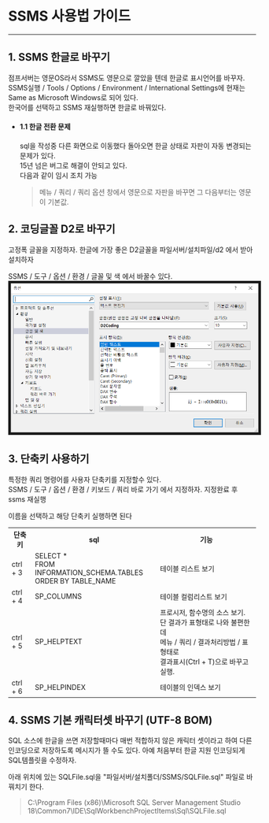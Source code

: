 # SSMS 사용법 가이드

***
## 1. SSMS 한글로 바꾸기
  점프서버는 영문OS라서 SSMS도 영문으로 깔았을 텐데 한글로 표시언어를 바꾸자.  
  SSMS실행 / Tools / Options / Environment / International Settings에 현재는 Same as Microsoft Windows로 되어 있다.  
  한국어를 선택하고 SSMS 재실행하면 한글로 바꿔있다.

* #### 1.1 한글 전환 문제
  sql을 작성중 다른 화면으로 이동했다 돌아오면 한글 상태로 자판이 자동 변경되는 문제가 있다.  
  15년 넘은 버그로 해결이 안되고 있다.  
  다음과 같이 임시 조치 가능  
    > 메뉴 / 쿼리 / 쿼리 옵션 창에서 영문으로 자판을 바꾸면 그 다음부터는 영문이 기본값.  

## 2. 코딩글꼴 D2로 바꾸기
  고정폭 글꼴을 지정하자. 한글에 가장 좋은 D2글꼴을 파일서버/설치파일/d2 에서 받아 설치하자  

  SSMS / 도구 / 옵션 / 환경 / 글꼴 및 색 에서 바꿀수 있다.  
  <img width="600" height="" src="image/01_fontchange.png" border="5"></img>
    

## 3. 단축키 사용하기
  특정한 쿼리 명령어를 사용자 단축키를 지정할수 있다.  
  SSMS / 도구 / 옵션 / 환경 / 키보드 / 쿼리 바로 가기 에서 지정하자. 지정완료 후 ssms 재실행  

  이름을 선택하고 해당 단축키 실행하면 된다

<table>
    <tr>
        <th>단축키</th>
        <th>sql</th>
        <th>기능</th>
    </tr>
    <tr>
        <td>ctrl + 3</td>
        <td>SELECT * <br> FROM INFORMATION_SCHEMA.TABLES <br> ORDER BY TABLE_NAME</td>
        <td>테이블 리스트 보기</td>
    </tr>
    <tr>
        <td>ctrl + 4</td>
        <td>SP_COLUMNS</td>
        <td>테이블 컬럼리스트 보기</td>
    </tr>
    <tr>
        <td>ctrl + 5</td>
        <td>SP_HELPTEXT</td>
        <td>프로시저, 함수명의 소스 보기. 단 결과가 표형태로 나와 불편한데 <br>
              메뉴 / 쿼리 / 결과처리방법 / 표형태로 <br>
              결과표시(Ctrl + T)으로 바꾸고 실행.</td>
    </tr>
    <tr>
        <td>ctrl + 6</td>
        <td>SP_HELPINDEX</td>
        <td>테이블의 인덱스 보기</td>
    </tr>
</table>

## 4. SSMS 기본 캐릭터셋 바꾸기 (UTF-8 BOM)
  SQL 소스에 한글을 쓰면 저장할때마다 매번 적합하지 않은 캐릭터 셋이라고 하여 다른 인코딩으로 저장하도록 메시지가 뜰 수도 있다.
  아예 처음부터 한글 지원 인코딩되게 SQL템플릿을 수정하자.  

  아래 위치에 있는 SQLFile.sql을 "파일서버/설치폴더/SSMS/SQLFile.sql" 파일로 바꿔치기 한다.  
>  C:\Program Files (x86)\Microsoft SQL Server Management Studio 18\Common7\IDE\SqlWorkbenchProjectItems\Sql\SQLFile.sql